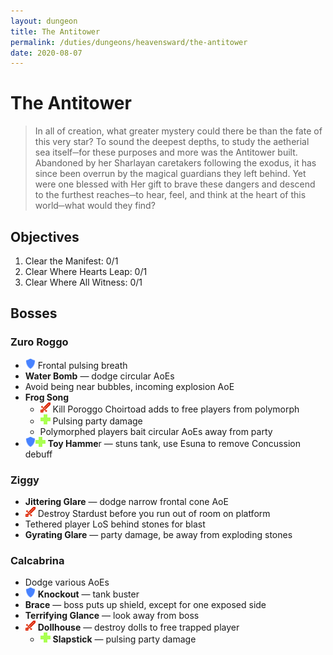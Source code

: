 ```yaml
---
layout: dungeon
title: The Antitower
permalink: /duties/dungeons/heavensward/the-antitower
date: 2020-08-07
---
```


# The Antitower

> In all of creation, what greater mystery could there be than the fate of this very star? To sound the deepest depths, to study the aetherial sea itself─for these purposes and more was the Antitower built. Abandoned by her Sharlayan caretakers following the exodus, it has since been overrun by the magical guardians they left behind. Yet were one blessed with Her gift to brave these dangers and descend to the furthest reaches─to hear, feel, and think at the heart of this world─what would they find?

## Objectives

1. Clear the Manifest: 0/1
2. Clear Where Hearts Leap: 0/1
3. Clear Where All Witness: 0/1

## Bosses

### Zuro Roggo

- ![](/assets/icons/role-tank.png) Frontal pulsing breath
- **Water Bomb** — dodge circular AoEs
- Avoid being near bubbles, incoming explosion AoE
- **Frog Song**
  - ![](/assets/icons/role-dps.png) Kill Poroggo Choirtoad adds to free players from polymorph
  - ![](/assets/icons/role-healer.png) Pulsing party damage
  - Polymorphed players bait circular AoEs away from party
- ![](/assets/icons/role-tank.png)![](/assets/icons/role-healer.png) **Toy Hamme**r — stuns tank, use Esuna to remove Concussion debuff

### Ziggy

- **Jittering Glare** — dodge narrow frontal cone AoE
- ![](/assets/icons/role-dps.png) Destroy Stardust before you run out of room on platform
- Tethered player LoS behind stones for blast
- **Gyrating Glare** — party damage, be away from exploding stones

### Calcabrina

- Dodge various AoEs
- ![](/assets/icons/role-tank.png) **Knockout** — tank buster
- **Brace** — boss puts up shield, except for one exposed side
- **Terrifying Glance** — look away from boss
- ![](/assets/icons/role-dps.png) **Dollhouse** — destroy dolls to free trapped player
  - ![](/assets/icons/role-healer.png) **Slapstick** — pulsing party damage



